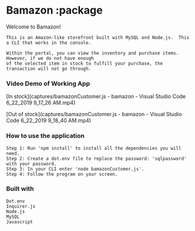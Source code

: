# Bamazon     :package

Welcome to Bamazon!
```
This is an Amazon-like storefront built with MySQL and Node.js.  This a CLI that works in the console.

Within the portal, you can view the inventory and purchase items.  However, if we do not have enough 
of the selected item in stock to fulfill your purchase, the transaction will not go through.

```
### Video Demo of Working App

[In stock](captures/bamazonCustomer.js - bamazon - Visual Studio Code 6_22_2019 9_17_26 AM.mp4)

[Out of stock](captures/bamazonCustomer.js - bamazon - Visual Studio Code 6_22_2019 9_18_40 AM.mp4)

### How to use the application
    Step 1: Run 'npm install' to install all the dependencies you will need.
    Step 2: Create a dot.env file to replace the password: 'sqlpassword' with your password.
    Step 3: In your CLI enter 'node bamazonCustomer.js'.
    Step 4: Follow the program on your screen.
### Built with
    Dot.env
    Inquirer.js
    Node.js
    MySQL
    Javascript

